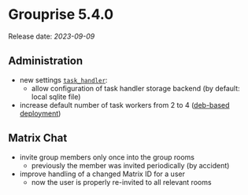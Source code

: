 # Grouprise 5.4.0

Release date: *2023-09-09*


## Administration

* new settings [`task_handler`](../administration/configuration/options.html#task-handler):
    * allow configuration of task handler storage backend (by default: local sqlite file)
* increase default number of task workers from 2 to 4 ([deb-based deployment](../deployment/deb))


## Matrix Chat

* invite group members only once into the group rooms
    * previously the member was invited periodically (by accident)
* improve handling of a changed Matrix ID for a user
    * now the user is properly re-invited to all relevant rooms
